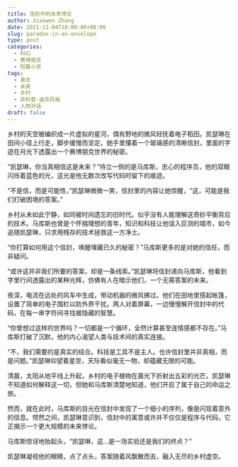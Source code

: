 ```yaml
---
title: 信封中的未来悖论
author: Xiaowen Zhang
date: 2021-11-04T18:00:00+08:00
slug: paradox-in-an-envelope
type: post
categories:
  - 科幻
  - 赛博朋克
  - 短篇小说
tags:
  - 悬念
  - 未来
  - 乡村
  - 菲利普·迪克风格
  - 人物对话
draft: false
---
```


乡村的天空被编织成一片虚拟的星河，偶有野地的微风轻抚着电子稻田。凯瑟琳在田间小径上行走，脚步缓慢而坚定。她手里攥着一个玻璃感的清晰信封，里面的字迹在月光下透露出一个赛博朋克世界的秘密。

“凯瑟琳，你当真相信这是未来？”侍立一侧的是马库斯，忠心的程序员，他的双眼闪烁着蓝色的光，这光是他无数次改写代码时留下的痕迹。

“不是信，而是可能性，”凯瑟琳微微一笑，信封里的内容让她惊醒，“这，可能是我们打破困境的答案。”

乡村从未如此宁静，如同被时间遗忘的旧时代。似乎没有人能理解这奇妙平衡背后的技术。马库斯也曾是个怀揣理想的青年，知识和科技让他误入叵测的城市，如今追随凯瑟琳，只求用残存的技术拯救这一方净土。

“你打算如何用这个信封，唤醒埋藏已久的秘密？”马库斯更多的是对她的信任，而非疑问。

“或许这并非我们所要的答案，却是一条线索。”凯瑟琳将信封递向马库斯，他看到字里行间透露出的某种光辉，仿佛有人在暗示他们，一个无需答案的未来。

夜深，电流在远处的风车中生成，带动机器的微风拂过。他们在田地里搭起帐篷，设置了简单的电子围栏以防外界干扰。两人对着屏幕，一边慢慢解开信封中的代码，在每一串字符间寻找被隐藏的智慧。

“你曾想过这样的世界吗？一切都是一个循环，全然计算甚至连情感都不存在。”马库斯打破了沉默，他的内心渴望人类与技术间的真实连接。

“不，我们需要的是真实的结合。科技是工具不是主人。也许信封里并非真相，而是问题。”凯瑟琳仰望着星空，天际看似毫无一物，却蕴藏无限的可能。

清晨，太阳从地平线上升起，乡村的电子植物在晨光下折射出五彩的光芒。凯瑟琳不知道如何解释这一切，但她和马库斯清楚地知道，他们开启了属于自己的命运之旅。

然而，就在此时，马库斯的目光在信封中发现了一个细小的序列，像是闪现着意外的信息。愕然之间，凯瑟琳意识到，信封中的寓意或许并不仅仅是程序与代码，它正揭示一个更大规模的未来悖论。

马库斯惊讶地抬起头，“凯瑟琳，这...是一场实验还是我们的终点？”

凯瑟琳凝视他的眼睛，点了点头，答案随着风飘散而去，融入无尽的乡村虚空。